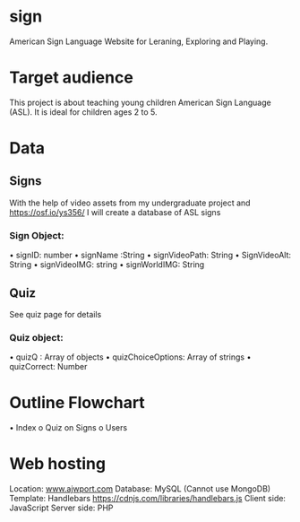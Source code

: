 # sign
American Sign Language Website for Leraning, Exploring and Playing. 

# Target audience 
This project is about teaching young children American Sign Language (ASL). It is ideal for children ages 2 to 5.

# Data
## Signs
With the help of video assets from my undergraduate project and https://osf.io/ys356/ I will create a database of ASL signs
### Sign Object:
•	signID: number
•	signName :String
•	signVideoPath: String
•	SignVideoAlt: String
•	signVideoIMG: string
•	signWorldIMG: String

## Quiz
See quiz page for details

### Quiz object:
•	quizQ : Array of objects
•	quizChoiceOptions: Array of strings
•	quizCorrect: Number


# Outline Flowchart
•	Index
o	Quiz on Signs
o	Users

# Web hosting
Location: www.ajwport.com
Database: MySQL (Cannot use MongoDB)
Template: Handlebars https://cdnjs.com/libraries/handlebars.js
Client side: JavaScript
Server side: PHP
